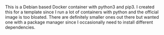 This is a Debian based Docker container with python3 and pip3.  I created this
for a template since I run a lot of containers with python and the official
image is too bloated.  There are definitely smaller ones out there but wanted
one with a package manager since I occasionally need to install different
dependencies.
